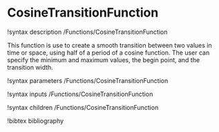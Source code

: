 # CosineTransitionFunction

!syntax description /Functions/CosineTransitionFunction

This function is use to create a smooth transition between two values in time
or space, using half of a period of a cosine function. The user can specify
the minimum and maximum values, the begin point, and the transition width.

!syntax parameters /Functions/CosineTransitionFunction

!syntax inputs /Functions/CosineTransitionFunction

!syntax children /Functions/CosineTransitionFunction

!bibtex bibliography
